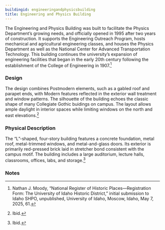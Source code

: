 ```yaml
---
buildingid: engineeringandphysicsbuilding
title: Engineering and Physics Building
---
```


The Engineering and Physics Building was built to facilitate the Physics Department’s growing needs, and officially opened in 1995 after two years of construction. It supports the Engineering Outreach Program, hosts mechanical and agricultural engineering classes, and houses the Physics Department as well as the National Center for Advanced Transportation Technology. This building continues the university’s expansion of engineering facilities that began in the early 20th century following the establishment of the College of Engineering in 1907.[^1]

### Design
The design combines Postmodern elements, such as a gabled roof and parapet ends, with Modern features reflected in the exterior wall treatment and window patterns. The silhouette of the building echoes the classic shape of many Collegiate Gothic buidings on campus. The layout allows ample daylight in interior spaces while limiting windows on the north and east elevations.[^2]

### Physical Description
The “L”-shaped, four-story building features a concrete foundation, metal roof, metal-trimmed windows, and metal-and-glass doors. Its exterior is primarily red-pressed brick laid in stretcher bond consistent with the campus motif. The building includes a large auditorium, lecture halls, classrooms, offices, labs, and storage.[^3]
  
### Notes  
[^1]: Nathan J. Moody, “National Register of Historic Places—Registration Form: The University of Idaho Historic District,” initial submission to Idaho SHPO, unpublished, University of Idaho, Moscow, Idaho, May 7, 2025, 61.  
[^2]: Ibid.  
[^3]: Ibid. 